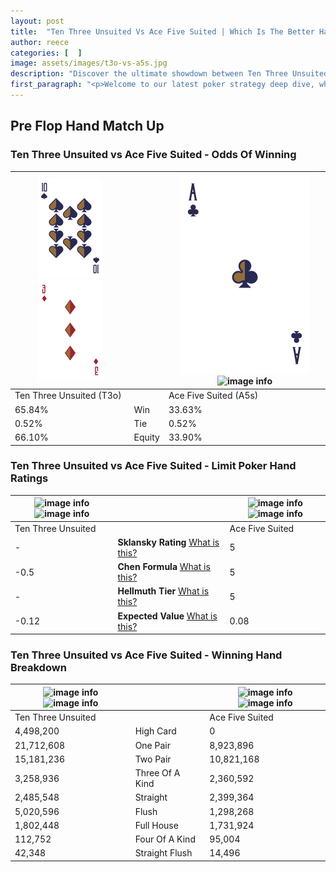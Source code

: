 ```yaml
---
layout: post
title:  "Ten Three Unsuited Vs Ace Five Suited | Which Is The Better Hand In Poker? A Complete Guide"
author: reece
categories: [  ]
image: assets/images/t3o-vs-a5s.jpg
description: "Discover the ultimate showdown between Ten Three Unsuited and Ace Five Suited in poker! Uncover the odds, strategies, and scenarios where one hand triumphs over the other. Get ready to up your poker game with this thrilling analysis."
first_paragraph: "<p>Welcome to our latest poker strategy deep dive, where we're pitting two distinct hands against each other in a high-stakes showdown: Ten Three Unsuited vs Ace Five Suited.</p><p>In the dynamic world of poker, every decision counts, and knowing which hand holds the upper hand is key to your success at the table.</p><p>In this article, we'll dissect these two hands, explore the scenarios where one dominates the other, and equip you with the knowledge to make strategic choices that can tip the odds in your favor.</p><p>Get ready to unravel the intriguing dynamics of these poker hands and elevate your game to new heights.</p>"
---
```




[comment]: # (sp0)

## Pre Flop Hand Match Up

<div class="table hand-ratings" markdown="1"> 



### Ten Three Unsuited vs Ace Five Suited - Odds Of Winning


    
| ![image info](assets/images/hand1/T.png) ![image info](assets/images/hand1/3o.png) |  | ![image info](assets/images/hand2/A.png) ![image info](assets/images/hand2/5s.png) |
| -------- | -------- | -------- |
| Ten Three Unsuited (T3o) |  | Ace Five Suited (A5s) |
| 65.84% | Win | 33.63% |
| 0.52% | Tie | 0.52% |
| 66.10% | Equity | 33.90% |




[comment]: # (sp1)



### Ten Three Unsuited vs Ace Five Suited - Limit Poker Hand Ratings


    
| ![image info](https://www.riverpairs.com/assets/images/hand1/T.png) ![image info](https://www.riverpairs.com/assets/images/hand1/3o.png) |  | ![image info](https://www.riverpairs.com/assets/images/hand2/A.png) ![image info](https://www.riverpairs.com/assets/images/hand2/5s.png) |
| -------- | -------- | -------- |
| Ten Three Unsuited |  | Ace Five Suited |
| - | **Sklansky Rating** [What is this?](/sklansky-rating-explained) | 5 |
| -0.5 | **Chen Formula** [What is this?](/chen-formula-explained) | 5 |
| - | **Hellmuth Tier** [What is this?](/Hellmuth-tier-explained) | 5 |
| -0.12 | **Expected Value** [What is this?](/expected-value-explained) | 0.08 |




[comment]: # (sp2)



### Ten Three Unsuited vs Ace Five Suited - Winning Hand Breakdown


    
| ![image info](https://www.riverpairs.com/assets/images/hand1/T.png) ![image info](https://www.riverpairs.com/assets/images/hand1/3o.png) |  | ![image info](https://www.riverpairs.com/assets/images/hand2/A.png) ![image info](https://www.riverpairs.com/assets/images/hand2/5s.png) |
| -------- | -------- | -------- |
| Ten Three Unsuited |  | Ace Five Suited |
| 4,498,200 | High Card | 0 |
| 21,712,608 | One Pair | 8,923,896 |
| 15,181,236 | Two Pair | 10,821,168 |
| 3,258,936 | Three Of A Kind | 2,360,592 |
| 2,485,548 | Straight | 2,399,364 |
| 5,020,596 | Flush | 1,298,268 |
| 1,802,448 | Full House | 1,731,924 |
| 112,752 | Four Of A Kind | 95,004 |
| 42,348 | Straight Flush | 14,496 |




[comment]: # (sp3)



</div>

[comment]: # (sp4)



[comment]: # (sp5)

